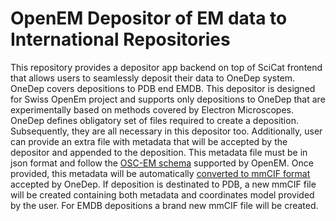 # OpenEM Depositor of EM data to International Repositories

This repository provides a depositor app backend on top of SciCat frontend that allows users to seamlessly  deposit their data to OneDep system. OneDep covers depositions to PDB end EMDB.
This depositor is designed for Swiss OpenEm project and supports only depositions to OneDep that are experimentally based on methods covered by Electron Microscopes. 
OneDep defines obligatory set of files required to create a deposition. Subsequently, they are all necessary in this depositor too. Additionally, user can provide an extra file with metadata that will be accepted by the depositor and appended to the deposition. This metadata file must be in json format and follow the [OSC-EM schema](https://github.com/osc-em/OSCEM_Schemas) supported by OpenEM. Once provided, this metadata will be automatically [converted to mmCIF format](https://github.com/osc-em/converter-OSCEM-to-mmCIF) accepted by OneDep. If deposition is destinated to PDB, a new mmCIF file will be created containing both metadata and coordinates model provided by the user. For EMDB depositions a brand new mmCIF file will be created. 
